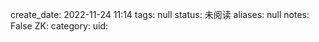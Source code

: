create_date: 2022-11-24 11:14
tags: null
status: 未阅读 
aliases: null
notes: False
ZK: 
category: 
uid: 
